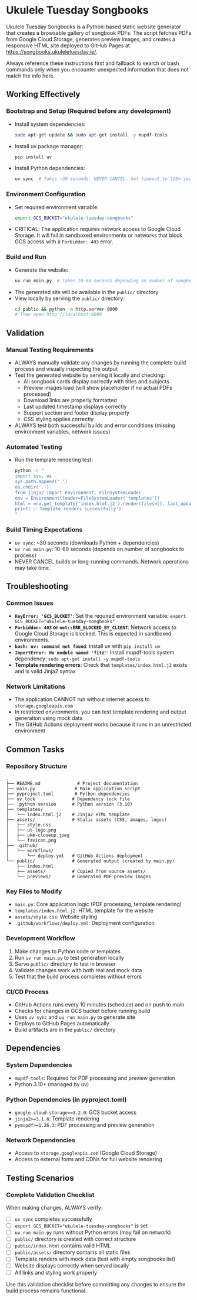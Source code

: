 # Ukulele Tuesday Songbooks

Ukulele Tuesday Songbooks is a Python-based static website generator that creates a browsable gallery of songbook PDFs. The script fetches PDFs from Google Cloud Storage, generates preview images, and creates a responsive HTML site deployed to GitHub Pages at https://songbooks.ukuleletuesday.ie/.

Always reference these instructions first and fallback to search or bash commands only when you encounter unexpected information that does not match the info here.

## Working Effectively

### Bootstrap and Setup (Required before any development)
- Install system dependencies:
  ```bash
  sudo apt-get update && sudo apt-get install -y mupdf-tools
  ```
- Install uv package manager:
  ```bash
  pip install uv
  ```
- Install Python dependencies:
  ```bash
  uv sync  # Takes ~30 seconds. NEVER CANCEL. Set timeout to 120+ seconds.
  ```

### Environment Configuration
- Set required environment variable:
  ```bash
  export GCS_BUCKET="ukulele-tuesday-songbooks"
  ```
- CRITICAL: The application requires network access to Google Cloud Storage. It will fail in sandboxed environments or networks that block GCS access with a `Forbidden: 403` error.

### Build and Run
- Generate the website:
  ```bash
  uv run main.py  # Takes 10-60 seconds depending on number of songbooks. NEVER CANCEL.
  ```
- The generated site will be available in the `public/` directory
- View locally by serving the `public/` directory:
  ```bash
  cd public && python -m http.server 8000
  # Then open http://localhost:8000
  ```

## Validation

### Manual Testing Requirements
- ALWAYS manually validate any changes by running the complete build process and visually inspecting the output
- Test the generated website by serving it locally and checking:
  - All songbook cards display correctly with titles and subjects
  - Preview images load (will show placeholder if no actual PDFs processed)
  - Download links are properly formatted
  - Last updated timestamp displays correctly
  - Support section and footer display properly
  - CSS styling applies correctly
- ALWAYS test both successful builds and error conditions (missing environment variables, network issues)

### Automated Testing
- Run the template rendering test:
  ```bash
  python -c "
  import sys, os
  sys.path.append('.')
  os.chdir('.')
  from jinja2 import Environment, FileSystemLoader
  env = Environment(loader=FileSystemLoader('templates'))
  html = env.get_template('index.html.j2').render(files=[], last_updated=None)
  print('✅ Template renders successfully')
  "
  ```

### Build Timing Expectations
- `uv sync`: ~30 seconds (downloads Python + dependencies)
- `uv run main.py`: 10-60 seconds (depends on number of songbooks to process)
- NEVER CANCEL builds or long-running commands. Network operations may take time.

## Troubleshooting

### Common Issues
- **`KeyError: 'GCS_BUCKET'`**: Set the required environment variable: `export GCS_BUCKET="ukulele-tuesday-songbooks"`
- **`Forbidden: 403` or `net::ERR_BLOCKED_BY_CLIENT`**: Network access to Google Cloud Storage is blocked. This is expected in sandboxed environments.
- **`bash: uv: command not found`**: Install uv with `pip install uv`
- **`ImportError: No module named 'fitz'`**: Install mupdf-tools system dependency: `sudo apt-get install -y mupdf-tools`
- **Template rendering errors**: Check that `templates/index.html.j2` exists and is valid Jinja2 syntax

### Network Limitations
- The application CANNOT run without internet access to `storage.googleapis.com`
- In restricted environments, you can test template rendering and output generation using mock data
- The GitHub Actions deployment works because it runs in an unrestricted environment

## Common Tasks

### Repository Structure
```
.
├── README.md              # Project documentation
├── main.py               # Main application script
├── pyproject.toml        # Python dependencies
├── uv.lock              # Dependency lock file
├── .python-version      # Python version (3.10)
├── templates/
│   └── index.html.j2    # Jinja2 HTML template
├── assets/              # Static assets (CSS, images, logos)
│   ├── style.css
│   ├── ut-logo.png
│   ├── uke-closeup.jpeg
│   └── favicon.png
├── .github/
│   └── workflows/
│       └── deploy.yml   # GitHub Actions deployment
└── public/              # Generated output (created by main.py)
    ├── index.html
    ├── assets/          # Copied from source assets/
    └── previews/        # Generated PDF preview images
```

### Key Files to Modify
- `main.py`: Core application logic (PDF processing, template rendering)
- `templates/index.html.j2`: HTML template for the website
- `assets/style.css`: Website styling
- `.github/workflows/deploy.yml`: Deployment configuration

### Development Workflow
1. Make changes to Python code or templates
2. Run `uv run main.py` to test generation locally
3. Serve `public/` directory to test in browser
4. Validate changes work with both real and mock data
5. Test that the build process completes without errors

### CI/CD Process
- GitHub Actions runs every 10 minutes (schedule) and on push to main
- Checks for changes in GCS bucket before running build
- Uses `uv sync` and `uv run main.py` to generate site
- Deploys to GitHub Pages automatically
- Build artifacts are in the `public/` directory

## Dependencies

### System Dependencies
- `mupdf-tools`: Required for PDF processing and preview generation
- Python 3.10+ (managed by uv)

### Python Dependencies (in pyproject.toml)
- `google-cloud-storage>=3.2.0`: GCS bucket access
- `jinja2>=3.1.6`: Template rendering  
- `pymupdf>=1.26.3`: PDF processing and preview generation

### Network Dependencies
- Access to `storage.googleapis.com` (Google Cloud Storage)
- Access to external fonts and CDNs for full website rendering

## Testing Scenarios

### Complete Validation Checklist
When making changes, ALWAYS verify:
- [ ] `uv sync` completes successfully
- [ ] `export GCS_BUCKET="ukulele-tuesday-songbooks"` is set
- [ ] `uv run main.py` runs without Python errors (may fail on network)
- [ ] `public/` directory is created with correct structure
- [ ] `public/index.html` contains valid HTML
- [ ] `public/assets/` directory contains all static files
- [ ] Template renders with mock data (test with empty songbooks list)
- [ ] Website displays correctly when served locally
- [ ] All links and styling work properly

Use this validation checklist before committing any changes to ensure the build process remains functional.